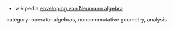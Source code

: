* wikipedia [enveloping von Neumann algebra](http://en.wikipedia.org/wiki/Enveloping_von_Neumann_algebra)

category: operator algebras, noncommutative geometry, analysis